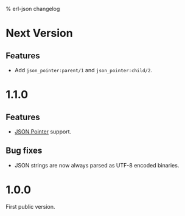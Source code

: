 % erl-json changelog

# Next Version
## Features
- Add `json_pointer:parent/1` and `json_pointer:child/2`.

# 1.1.0
## Features
- [JSON Pointer](https://tools.ietf.org/html/rfc6901) support.
## Bug fixes
- JSON strings are now always parsed as UTF-8 encoded binaries.

# 1.0.0
First public version.
